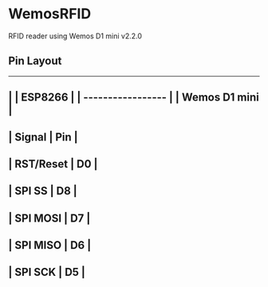 # WemosRFID
RFID reader using Wemos D1 mini v2.2.0

Pin Layout
----------
-----------------------------
|           | ESP8266       |
|           -----------------
|           | Wemos D1 mini |
-----------------------------
| Signal    | Pin           |
-----------------------------
| RST/Reset | D0            |
-----------------------------
| SPI SS    | D8            |
-----------------------------
| SPI MOSI  | D7            |
-----------------------------
| SPI MISO  | D6            |
-----------------------------
| SPI SCK   | D5            |
-----------------------------